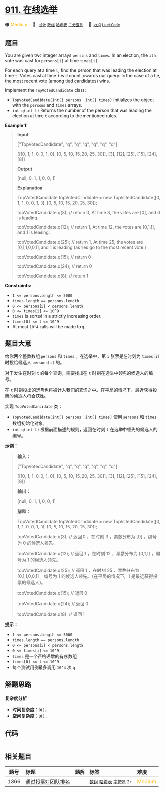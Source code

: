 # [911. 在线选举](https://2xiao.github.io/leetcode-js/problem/0911.html)

🟠 <font color=#ffb800>Medium</font>&emsp; 🔖&ensp; [`设计`](/tag/design.md) [`数组`](/tag/array.md) [`哈希表`](/tag/hash-table.md) [`二分查找`](/tag/binary-search.md)&emsp; 🔗&ensp;[`力扣`](https://leetcode.cn/problems/online-election) [`LeetCode`](https://leetcode.com/problems/online-election)

## 题目

You are given two integer arrays `persons` and `times`. In an election, the
`ith` vote was cast for `persons[i]` at time `times[i]`.

For each query at a time `t`, find the person that was leading the election at
time `t`. Votes cast at time `t` will count towards our query. In the case of
a tie, the most recent vote (among tied candidates) wins.

Implement the `TopVotedCandidate` class:

  * `TopVotedCandidate(int[] persons, int[] times)` Initializes the object with the `persons` and `times` arrays.
  * `int q(int t)` Returns the number of the person that was leading the election at time `t` according to the mentioned rules.



**Example 1:**

> 
> 
> 
> 
> 
> **Input**
> 
> ["TopVotedCandidate", "q", "q", "q", "q", "q", "q"]
> 
> [[[0, 1, 1, 0, 0, 1, 0], [0, 5, 10, 15, 20, 25, 30]], [3], [12], [25], [15], [24], [8]]
> 
> **Output**
> 
> [null, 0, 1, 1, 0, 0, 1]
> 
> 
> 
> **Explanation**
> 
> TopVotedCandidate topVotedCandidate = new TopVotedCandidate([0, 1, 1, 0, 0, 1, 0], [0, 5, 10, 15, 20, 25, 30]);
> 
> topVotedCandidate.q(3); // return 0, At time 3, the votes are [0], and 0 is leading.
> 
> topVotedCandidate.q(12); // return 1, At time 12, the votes are [0,1,1], and 1 is leading.
> 
> topVotedCandidate.q(25); // return 1, At time 25, the votes are [0,1,1,0,0,1], and 1 is leading (as ties go to the most recent vote.)
> 
> topVotedCandidate.q(15); // return 0
> 
> topVotedCandidate.q(24); // return 0
> 
> topVotedCandidate.q(8); // return 1
> 
> 

**Constraints:**

  * `1 <= persons.length <= 5000`
  * `times.length == persons.length`
  * `0 <= persons[i] < persons.length`
  * `0 <= times[i] <= 10^9`
  * `times` is sorted in a strictly increasing order.
  * `times[0] <= t <= 10^9`
  * At most `10^4` calls will be made to `q`.


## 题目大意

给你两个整数数组 `persons` 和 `times` 。在选举中，第 `i` 张票是在时刻为 `times[i]` 时投给候选人
`persons[i]` 的。

对于发生在时刻 `t` 的每个查询，需要找出在 `t` 时刻在选举中领先的候选人的编号。

在 `t` 时刻投出的选票也将被计入我们的查询之中。在平局的情况下，最近获得投票的候选人将会获胜。

实现 `TopVotedCandidate` 类：

  * `TopVotedCandidate(int[] persons, int[] times)` 使用 `persons` 和 `times` 数组初始化对象。
  * `int q(int t)` 根据前面描述的规则，返回在时刻 `t` 在选举中领先的候选人的编号。



**示例：**

> 
> 
> 
> 
> 
> **输入：**
> 
> ["TopVotedCandidate", "q", "q", "q", "q", "q", "q"]
> 
> [[[0, 1, 1, 0, 0, 1, 0], [0, 5, 10, 15, 20, 25, 30]], [3], [12], [25], [15], [24], [8]]
> 
> **输出：**
> 
> [null, 0, 1, 1, 0, 0, 1]
> 
> 
> 
> **解释：**
> 
> TopVotedCandidate topVotedCandidate = new TopVotedCandidate([0, 1, 1, 0, 0, 1, 0], [0, 5, 10, 15, 20, 25, 30]);
> 
> topVotedCandidate.q(3); // 返回 0 ，在时刻 3 ，票数分布为 [0] ，编号为 0 的候选人领先。
> 
> topVotedCandidate.q(12); // 返回 1 ，在时刻 12 ，票数分布为 [0,1,1] ，编号为 1 的候选人领先。
> 
> topVotedCandidate.q(25); // 返回 1 ，在时刻 25 ，票数分布为 [0,1,1,0,0,1] ，编号为 1 的候选人领先。（在平局的情况下，1 是最近获得投票的候选人）。
> 
> topVotedCandidate.q(15); // 返回 0
> 
> topVotedCandidate.q(24); // 返回 0
> 
> topVotedCandidate.q(8); // 返回 1
> 
> 



**提示：**

  * `1 <= persons.length <= 5000`
  * `times.length == persons.length`
  * `0 <= persons[i] < persons.length`
  * `0 <= times[i] <= 10^9`
  * `times` 是一个严格递增的有序数组
  * `times[0] <= t <= 10^9`
  * 每个测试用例最多调用 `10^4` 次 `q`


## 解题思路

#### 复杂度分析

- **时间复杂度**：`O()`，
- **空间复杂度**：`O()`，

## 代码

```javascript

```

## 相关题目

<!-- prettier-ignore -->
| 题号 | 标题 | 题解 | 标签 | 难度 |
| :------: | :------ | :------: | :------ | :------ |
| 1366 | [通过投票对团队排名](https://leetcode.com/problems/rank-teams-by-votes) |  |  [`数组`](/tag/array.md) [`哈希表`](/tag/hash-table.md) [`字符串`](/tag/string.md) `2+` | <font color=#ffb800>Medium</font> |
